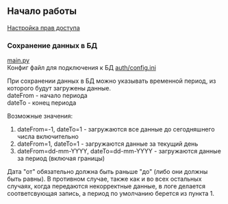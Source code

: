 ## Начало работы

[Настройка прав доступа](auth/README.md)

### Сохранение данных в БД  
[main.py](main.py)  
Конфиг файл для подключения к БД [auth/config.ini](auth/config.ini)  

При сохранении данных в БД можно указывать временной период, из которого будут загружены данные.  
dateFrom - начало периода  
dateTo - конец периода  

Возможные значения:  
1) dateFrom=-1, dateTo=1 - загружаются все данные до сегодняшнего числа включительно
2) dateFrom=1, dateTo=1 - загружаются данные за текущий день
3) dateFrom=dd-mm-YYYY, dateTo=dd-mm-YYYY - загружаются данные за период (включая границы)   

Дата "от" обязательно должна быть раньше "до" (либо они должны быть равны). В противном случае, также как и во всех остальных случаях, когда передаются некорректные данные, в логе делается соответсвующая запись, а период по умолчанию берется из пункта 1.
